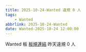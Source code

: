 ```yaml
---
title: 2025-10-24-Wanted 違規 0 人
tags:
    - Wanted
abbrlink: 2025-10-24-Wanted
date: Wanted-2025-10-24 12:00:00
---
```

Wanted 板 [板規連結](https://www.ptt.cc/bbs/Wanted/M.1608829773.A.D3B.html)
昨天違規 0 人
